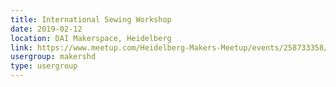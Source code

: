 ```yaml
---
title: International Sewing Workshop
date: 2019-02-12
location: DAI Makerspace, Heidelberg
link: https://www.meetup.com/Heidelberg-Makers-Meetup/events/258733358/
usergroup: makershd
type: usergroup
---
```

